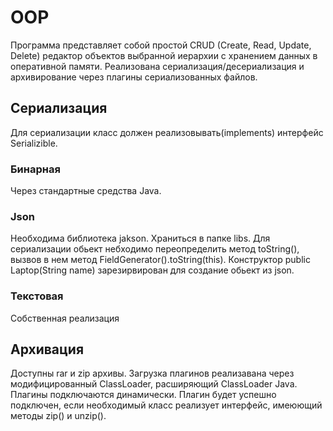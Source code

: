 # OOP
Программа представляет собой простой CRUD (Create, Read, Update, Delete) редактор объектов выбранной иерархии с хранением данных в оперативной памяти. Реализована сериализация/десериализация и архивирование через плагины сериализованных файлов.
## Сериализация
Для сериализации класс должен реализовывать(implements) интерфейс Serializible.
### Бинарная
Через стандартные средства Java.  
### Json
Необходима библиотека jakson. Храниться в папке libs. Для сериализации обьект небходимо переопределить метод toString(), вызвов в нем метод FieldGenerator().toString(this). Конструктор public Laptop(String name) зарезирвирован для создание обьект из json.
### Текстовая
Cобственная реализация
## Архивация
Доступны rar и zip архивы. Загрузка плагинов реализавана через модифицированный ClassLoader, расширяющий ClassLoader Java. 
Плагины подключаются динамически. Плагин будет успешно подключен, если необходимый класс реализует интерфейс, имеюющий методы zip() и unzip().
